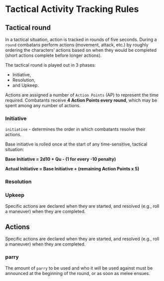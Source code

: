 # Tactical Activity Tracking Rules

## Tactical round
In a tactical situation, action is tracked in rounds of five seconds. During a `round` combatans perform actions (movement, attack, etc.) by roughly ordering the characters’ actions based on when they would be completed (short actions complete before longer actions).

The tactical round is played out in 3 phases:
- Initiative,
- Resolution,
- and Upkeep.

Actions are assigned a number of `Action Points` (AP) to represent the time required. Combatants receive **4 Action Points every round**, which may be spent among any number of actions.

### Initiative
`initiative` - determines the order in which combatants resolve their actions.

Base initiative is rolled once at the start of any time-sensitive, tactical situation:

**Base Initiative = 2d10 + Qu - (1 for every -10 penalty)**

**Actual Initiative = Base Initiative + (remaining Action Points x 5)**


### Resolution

### Upkeep

Specific actions are declared when they are started, and resolved (e.g., roll a maneuver) when they are completed.


## Actions
Specific actions are declared when they are started, and resolved (e.g., roll a maneuver) when they are completed.


### parry
The amount of `parry` to be used and who it will be used against must be announced at the beginning of the round, or as soon as melee ensues.


